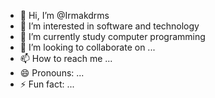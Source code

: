 - 👋 Hi, I’m @Irmakdrms
- 👀 I’m interested in software and technology 
- 🌱 I’m currently study computer programming 
- 💞️ I’m looking to collaborate on ...
- 📫 How to reach me ...
- 😄 Pronouns: ...
- ⚡ Fun fact: ...

<!---
Irmakdrms/Irmakdrms is a ✨ special ✨ repository because its `README.md` (this file) appears on your GitHub profile.
You can click the Preview link to take a look at your changes.
--->
